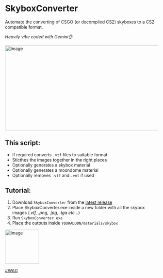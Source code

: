 # SkyboxConverter
Automate the converting of CSGO (or decompiled CS2) skyboxes to a CS2 compatible format.

_Heavily vibe coded with Gemini👌_

<img width="792" height="280" alt="Image" src="https://github.com/user-attachments/assets/33697855-d02f-4757-8356-83c88ecdde8e" />

## This script:
- If required converts `.vtf` files to suitable format
- Sticthes the images together in the right places
- Optionally generates a skybox material
- Optionally generates a moondome material
- Optionally removes `.vtf` and `.vmt` if used

## Tutorial:
1. Download `SkyboxConverter` from the [latest release](https://github.com/jakkekz/SkyboxConverter/releases/tag/latest)
2. Place SkyboxConverter.exe inside a new folder with all the skybox images (_.vtf, .png, .jpg, .tga etc..._)
4. Run `SkyboxConverter.exe`
5. Place the outputs inside `YOURADDON/materials/skybox`

<img width="112" height="112" alt="Image" src="https://github.com/user-attachments/assets/6bc1c38d-9330-41fe-9f0f-b7d25b59aabf" />

[#WAD](https://steamcommunity.com/groups/ckzwad)
